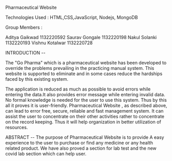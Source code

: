Pharmaceutical Website

Technologies Used : HTML,CSS,JavaScript, Nodejs, MongoDB

Group Members : 

Aditya Gaikwad 1132220592
Saurav Gongale 1132220198
Nakul Solanki 1132220193
Vishnu Kotalwar 1132220728

INTRODUCTION --

The "Go Pharma" which is a pharmaceutical website has been developed to override the problems prevailing in
the practicing manual system. This website is supported to eliminate and in some
cases reduce the hardships faced by this existing system.

The application is reduced as much as possible to avoid errors while entering the data.It also provides error message while entering invalid data. No formal knowledge is needed for the user to use this system. Thus by this all it proves it is user-friendly. Pharmaceutical Website , as described above, can lead to error free, secure, reliable and fast management system. It can assist the user to concentrate on their other activities rather to concentrate on the record keeping. Thus it will help organization in better utilization of resources.

ABSTRACT --
The purpose of Pharmaceutical Website is to provide A easy experience to the user to purchase or find any medicine or any health related product. We have 
also proved a section for lab test and the new covid lab section which can help user. 
